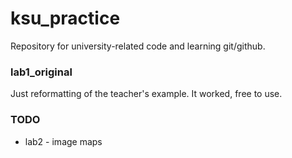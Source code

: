 # ksu_practice
Repository for university-related code and learning git/github.

### lab1_original
Just reformatting of the teacher's example. It worked, free to use.

### TODO
- lab2 - image maps